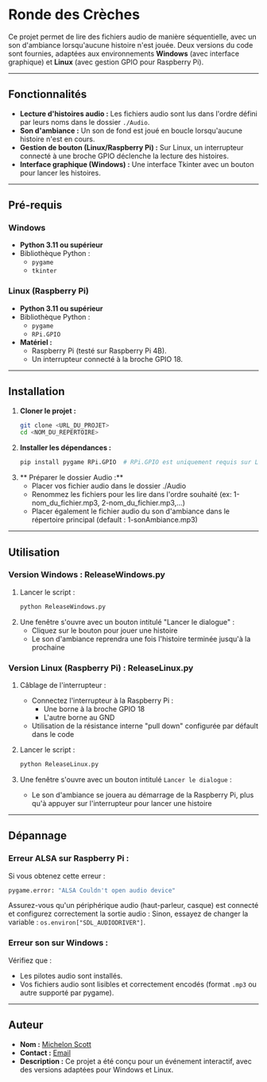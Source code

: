 # Ronde des Crèches

Ce projet permet de lire des fichiers audio de manière séquentielle, avec un son d'ambiance lorsqu'aucune histoire n'est jouée. Deux versions du code sont fournies, adaptées aux environnements **Windows** (avec interface graphique) et **Linux** (avec gestion GPIO pour Raspberry Pi).

---

## Fonctionnalités

- **Lecture d'histoires audio :** Les fichiers audio sont lus dans l'ordre défini par leurs noms dans le dossier `./Audio`.  
- **Son d'ambiance :** Un son de fond est joué en boucle lorsqu'aucune histoire n'est en cours.  
- **Gestion de bouton (Linux/Raspberry Pi) :** Sur Linux, un interrupteur connecté à une broche GPIO déclenche la lecture des histoires.  
- **Interface graphique (Windows) :** Une interface Tkinter avec un bouton pour lancer les histoires.  

---

## Pré-requis

### Windows
- **Python 3.11 ou supérieur**
- Bibliothèque Python :
  - `pygame`
  - `tkinter`

### Linux (Raspberry Pi)
- **Python 3.11 ou supérieur**
- Bibliothèque Python :
  - `pygame`
  - `RPi.GPIO`
- **Matériel :**
  - Raspberry Pi (testé sur Raspberry Pi 4B).
  - Un interrupteur connecté à la broche GPIO 18.

---

## Installation

1. **Cloner le projet :**
   ```bash
   git clone <URL_DU_PROJET>
   cd <NOM_DU_REPERTOIRE>

2. **Installer les dépendances :**
   ```bash
   pip install pygame RPi.GPIO  # RPi.GPIO est uniquement requis sur Linux

3. ** Préparer le dossier Audio :**
    - Placer vos fichier audio dans le dossier ./Audio
    - Renommez les fichiers pour les lire dans l'ordre souhaité (ex: 1-nom_du_fichier.mp3, 2-nom_du_fichier.mp3,...)
    - Placer également le fichier audio du son d'ambiance dans le répertoire principal (default : 1-sonAmbiance.mp3)

---

## Utilisation

### Version Windows : ReleaseWindows.py
1. Lancer le script :
   ```bash
   python ReleaseWindows.py
   
2. Une fenêtre s'ouvre avec un bouton intitulé "Lancer le dialogue" :
    - Cliquez sur le bouton pour jouer une histoire
    - Le son d'ambiance reprendra une fois l'histoire terminée jusqu'à la prochaine

### Version Linux (Raspberry Pi) : ReleaseLinux.py
1. Câblage de l'interrupteur :
    - Connectez l'interrupteur à la Raspberry Pi :
      - Une borne à la broche GPIO 18
      - L'autre borne au GND
    - Utilisation de la résistance interne "pull down" configurée par défault dans le code

2. Lancer le script :
   ```bash
   python ReleaseLinux.py
   
3. Une fenêtre s'ouvre avec un bouton intitulé `Lancer le dialogue` :
    - Le son d'ambiance se jouera au démarrage de la Raspberry Pi, plus qu'à appuyer sur l'interrupteur pour lancer une histoire
   
---

## Dépannage
### Erreur ALSA sur Raspberry Pi :
Si vous obtenez cette erreur :
```bash 
pygame.error: "ALSA Couldn't open audio device"
```
Assurez-vous qu'un périphérique audio (haut-parleur, casque) est connecté et configurez correctement la sortie audio :
Sinon, essayez de changer la variable : `os.environ["SDL_AUDIODRIVER"]`.

### Erreur son sur Windows :
Vérifiez que :
- Les pilotes audio sont installés.
- Vos fichiers audio sont lisibles et correctement encodés (format `.mp3` ou autre supporté par pygame).

---

## Auteur
- **Nom :** [Michelon Scott](https://github.com/MyttocS82)
- **Contact :** [Email](scottmichelon@gmail.com)
- **Description :** Ce projet a été conçu pour un événement interactif, avec des versions adaptées pour Windows et Linux.
